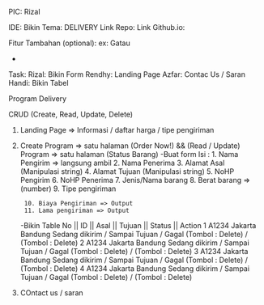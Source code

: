 PIC: Rizal

IDE: Bikin 
Tema: DELIVERY
Link Repo: 
Link Github.io: 

Fitur Tambahan (optional):
ex: Gatau
- <fill>

Task: 
Rizal: Bikin Form
Rendhy: Landing Page
Azfar: Contac Us / Saran
Handi: Bikin Tabel


Program Delivery

CRUD (Create, Read, Update, Delete)

1. Landing Page => Informasi / daftar harga / tipe pengiriman

2. Create Program => satu halaman (Order Now!)  && (Read / Update) Program => satu halaman (Status Barang)
    -Buat form
    Isi :
        1. Nama Pengirim => langsung ambil 
        2. Nama Penerima
        3. Alamat Asal (Manipulasi string)
        4. Alamat Tujuan (Manipulasi string)
        5. NoHP Pengirim
        6. NoHP Penerima
        7. Jenis/Nama barang
        8. Berat barang => (number)
        9. Tipe pengiriman


        10. Biaya Pengiriman => Output
        11. Lama pengiriman => Output 


    -Bikin Table 
    No ||   ID    || Asal     || Tujuan   ||      Status                                || Action
    1      A1234    Jakarta     Bandung        Sedang dikirim / Sampai Tujuan / Gagal       (Tombol : Delete) / (Tombol : Delete)
    2      A1234    Jakarta     Bandung        Sedang dikirim / Sampai Tujuan / Gagal       (Tombol : Delete) / (Tombol : Delete)
    3      A1234    Jakarta     Bandung        Sedang dikirim / Sampai Tujuan / Gagal       (Tombol : Delete) / (Tombol : Delete)
    4      A1234    Jakarta     Bandung        Sedang dikirim / Sampai Tujuan / Gagal       (Tombol : Delete) / (Tombol : Delete)


3. COntact us / saran